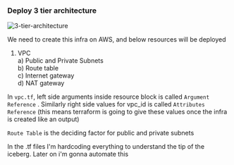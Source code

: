 ### Deploy 3 tier architecture

![3-tier-architecture](https://docs.aws.amazon.com/images/whitepapers/latest/serverless-multi-tier-architectures-api-gateway-lambda/images/image2.png)

We need to create this infra on AWS, and below resources will be deployed

1. VPC </br>
    a) Public and Private Subnets </br>
    b) Route table </br>
    c) Internet gateway </br>
    d) NAT gateway </br>
    
In `vpc.tf`, left side arguments inside resource block is called `Argument Reference` . Similarly right side values for vpc_id is called `Attributes Reference` (this means terraform is going to give these values once the infra is created like an output)

`Route Table` is the deciding factor for public and private subnets

In the .tf files I'm hardcoding everything to understand the tip of the iceberg. Later on i'm gonna automate this
